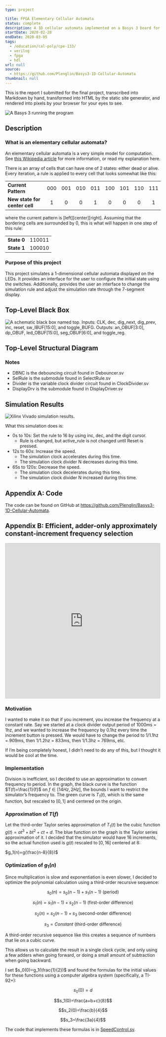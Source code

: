 ```yaml
---
type: project

title: FPGA Elementary Cellular Automata
status: complete
description: A 1D cellular automata implemented on a Basys 3 board for CPE 133 final
startDate: 2020-02-20
endDate: 2020-03-05
tags:
  - /education/cal-poly/cpe-133/
  - verilog
  - fpga
  - hdl
url: null
source:
  - https://github.com/Plenglin/Basys3-1D-Cellular-Automata
thumbnail: null
---
```


This is the report I submitted for the final project, transcribed into Markdown by hand, transformed into HTML by the static site generator, and rendered into pixels by your browser for your eyes to see.

![A Basys 3 running the program](./basys3.jpeg)

## Description

### What is an elementary cellular automata?

An elementary cellular automata is a very simple model for computation. See [this Wikipedia article](https://en.wikipedia.org/wiki/Elementary_cellular_automaton) for more information, or read my explanation here.

There is an array of cells that can have one of 2 states: either dead or alive. Every iteration, a rule is applied to every cell that looks somewhat like this:

|                               |     |     |     |     |     |     |     |     |
| :---------------------------- | :-: | :-: | :-: | :-: | :-: | :-: | :-: | :-: |
| **Current Pattern**           | 000 | 001 | 010 | 011 | 100 | 101 | 110 | 111 |
| **New state for center cell** |  1  |  0  |  0  |  1  |  0  |  0  |  0  |  1  |

where the current pattern is [left][center][right]. Assuming that the bordering cells are surrounded by 0, this is what will happen in one step of this rule:

|             |        |
| :---------- | -----: |
| **State 0** | 110011 |
| **State 1** | 100010 |

### Purpose of this project

This project simulates a 1-dimensional cellular automata displayed on the LEDs. It provides an interface for the user to configure the initial state using the switches. Additionally, provides the user an interface to change the simulation rule and adjust the simulation rate through the 7-segment display.

## Top-Level Black Box

![A schematic black box named top. Inputs: CLK, dec, dig_next, dig_prev, inc, reset, sw_IBUF[15:0], and toggle_BUFG. Outputs: an_OBUF[3:0], dp_OBUF, led_OBUF[15:0], seg_OBUF[6:0], and toggle_reg.](blackbox.png)

## Top-Level Structural Diagram

### Notes

- DBNC is the debouncing circuit found in Debouncer.sv
- SelRule is the submodule found in SelectRule.sv
- Divider is the variable clock divider circuit found in ClockDivider.sv
- DisplayDrv is the submodule found in DisplayDriver.sv

## Simulation Results

![Xilinx Vivado simulation results.](simulation.png)

What this simulation does is:

- 0s to 10s: Set the rule to 16 by using inc, dec, and the digit cursor.
  - Rule is changed, but active_rule is not changed until Reset is pressed.
- 12s to 60s: Increase the speed.
  - The simulation clock accelerates during this time.
  - The simulation clock divider N decreases during this time.
- 65s to 120s: Decrease the speed.
  - The simulation clock decelerates during this time.
  - The simulation clock divider N increased during this time.

## Appendix A: Code

The code can be found on GitHub at https://github.com/Plenglin/Basys3-1D-Cellular-Automata.

## Appendix B: Efficient, adder-only approximately constant-increment frequency selection

<iframe src="https://www.desmos.com/calculator/ehfsvq25rk?embed" width="500px" height="500px" style="border: 1px solid #ccc" frameborder=0></iframe>

### Motivation

I wanted to make it so that if you increment, you increase the frequency at a constant rate. Say we started at a clock divider output period of 1000ms = 1hz, and we wanted to increase the frequency by 0.1hz every time the increment button is pressed. We would have to change the period to 1/1.1hz = 909ms, then 1/1.2hz = 833ms, then 1/1.3hz = 769ms, etc.

If I’m being completely honest, I didn’t need to do any of this, but I thought it would be cool at the time.

### Implementation

Division is inefficient, so I decided to use an approximation to convert frequency to period. In the graph, the black curve is the function $T(f)=\frac{1}{f}$ on $f \in [14 Hz,2 Hz]$, the bounds I want to restrict the simulator’s frequency to. The green curve is $T_1(t)$, which is the same function, but rescaled to $[0,1]$ and centered on the origin.

### Approximation of $T(f)$

Let the third-order Taylor series approximation of $T_1(t)$ be the cubic function $g(t)=at^3+bt^2+ct+d$. The blue function on the graph is the Taylor series approximation of it. I decided that the simulator would have 16 increments, so the actual function used is $g(t)$ rescaled to $[0,16]$ centered at 8:

$g_1(n)=g(\frac{n-8}{8})$

### Optimization of $g_1(n)$

Since multiplication is slow and exponentiation is even slower, I decided to optimize the polynomial calculation using a third-order recursive sequence:

$$s_0(n)=s_0(n-1)+s_1(n-1) \text{ (period)}$$

$$s_1(n)=s_1(n-1)+s_2(n-1) \text{ (first-order difference)}$$

$$s_2(n)=s_2(n-1)+s_3 \text{ (second-order difference)}$$

$$s_3=Constant \text{ (third-order difference)}$$

A third-order recursive sequence like this creates a sequence of numbers that lie on a cubic curve.

This allows us to calculate the result in a single clock cycle, and only using a few adders when going forward, or doing a small amount of subtraction when going backward.

I set $s_0(0)=g_1(\frac{1}{2})$ and found the formulas for the initial values for these functions using a computer algebra system (specifically, a TI-92+):

$$s_0(0)=d$$

$$s_1(0)=\frac{a+b+c}{8}$$

$$s_2(0)=\frac{b}{4}$$

$$s_3=\frac{3a}{4}$$

The code that implements these formulas is in [SpeedControl.sv](https://github.com/Plenglin/Basys3-1D-Cellular-Automata/blob/master/FinalProject.srcs/sources_1/new/SpeedControl.sv).
